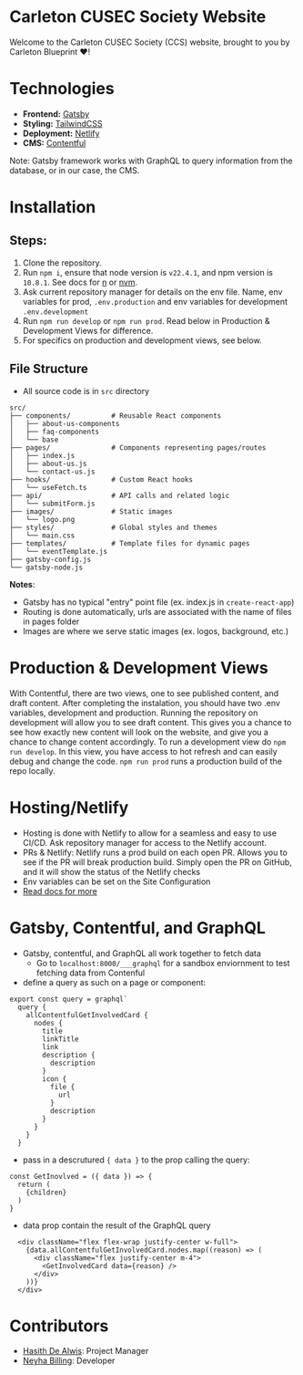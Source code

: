 # Carleton CUSEC Society Website

Welcome to the Carleton CUSEC Society (CCS) website, brought to you by Carleton Blueprint ❤️!

# Technologies

- **Frontend:** [Gatsby](https://www.gatsbyjs.com/docs/)
- **Styling:** [TailwindCSS](https://tailwindcss.com/)
- **Deployment:** [Netlify](https://docs.netlify.com/)
- **CMS:** [Contentful](https://www.contentful.com/help/gatsbyjs-and-contentful-in-five-minutes/)

Note: Gatsby framework works with GraphQL to query information from the database, or in our case, the CMS.

# Installation

## Steps:

1. Clone the repository.
2. Run `npm i`, ensure that node version is `v22.4.1`, and npm version is `10.8.1`. See docs for [n](https://www.npmjs.com/package/n/v/5.0.1) or [nvm](https://github.com/nvm-sh/nvm).
3. Ask current repository manager for details on the env file. Name, env variables for prod, `.env.production` and env variables for development `.env.development`
4. Run `npm run develop` or `npm run prod`. Read below in Production & Development Views for difference.
5. For specifics on production and development views, see below.

## File Structure
- All source code is in `src` directory
```
src/
├── components/          # Reusable React components
│   ├── about-us-components
│   ├── faq-components
│   └── base
├── pages/               # Components representing pages/routes
│   ├── index.js
│   ├── about-us.js
│   └── contact-us.js
├── hooks/               # Custom React hooks
│   └── useFetch.ts
├── api/                 # API calls and related logic
│   └── submitForm.js
├── images/              # Static images
│   └── logo.png
├── styles/              # Global styles and themes
│   └── main.css
├── templates/           # Template files for dynamic pages
│   └── eventTemplate.js
├── gatsby-config.js          
└── gatsby-node.js
```
<b>Notes</b>:
- Gatsby has no typical "entry" point file (ex. index.js in `create-react-app`)
- Routing is done automatically, urls are associated with the name of files in pages folder
- Images are where we serve static images (ex. logos, background, etc.)

# Production & Development Views
With Contentful, there are two views, one to see published content, and draft content. After completing the instalation, you should have two .env variables, development and production. Running the repository on development will allow you to see draft content. This gives you a chance to see how exactly new content will look on the website, and give you a chance to change content accordingly. To run a development view do `npm run develop`. In this view, you have access to hot refresh and can easily debug and change the code. `npm run prod` runs a production build of the repo locally.

# Hosting/Netlify
- Hosting is done with Netlify to allow for a seamless and easy to use CI/CD. Ask repository manager for access to the Netlify account. 
- PRs & Netlify: Netlify runs a prod build on each open PR. Allows you to see if the PR will break production build. Simply open the PR on GitHub, and it will show the status of the Netlify checks
- Env variables can be set on the Site Configuration
- [Read docs for more](https://docs.netlify.com/)

# Gatsby, Contentful, and GraphQL
- Gatsby, contentful, and GraphQL all work together to fetch data
  - Go to `localhost:8000/___graphql` for a sandbox enviornment to test fetching data from Contenful
- define a query as such on a page or component: 
```
export const query = graphql`
  query {
    allContentfulGetInvolvedCard {
      nodes {
        title
        linkTitle
        link
        description {
          description
        }
        icon {
          file {
            url
          }
          description
        }
      }
    }
  }
```
- pass in a descrutured `{ data }` to the prop calling the query:
```
const GetInovlved = ({ data }) => {
  return (
    {children}
  )
}
```
- data prop contain the result of the GraphQL query
```
  <div className="flex flex-wrap justify-center w-full">
    {data.allContentfulGetInvolvedCard.nodes.map((reason) => (
      <div className="flex justify-center m-4">
        <GetInvolvedCard data={reason} />
      </div>
    ))}
  </div>
```

# Contributors

- [Hasith De Alwis](https://hasithportfolio.netlify.app): Project Manager
- [Neyha Billing](https://www.linkedin.com/in/neyhabilling/): Developer
